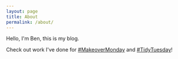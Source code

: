 ```yaml
---
layout: page
title: About
permalink: /about/
---
```


<!-- ![TSA Chart](/images/tsa_trav_2020-07-14.png) -->

Hello, I'm Ben, this is my blog.

Check out work I've done for [#MakeoverMonday](/makeover-monday.md) and [#TidyTuesday](/tidy-tuesday.md)!
